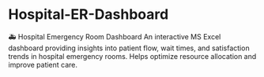 # Hospital-ER-Dashboard
🚑 Hospital Emergency Room Dashboard An interactive MS Excel dashboard providing insights into patient flow, wait times, and satisfaction trends in hospital emergency rooms. Helps optimize resource allocation and improve patient care.
